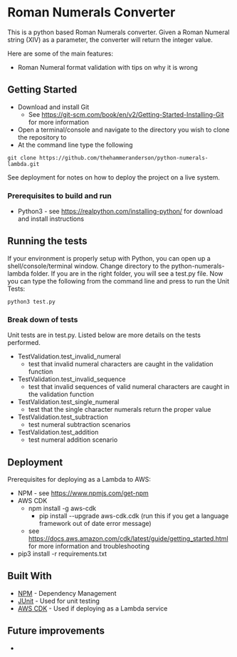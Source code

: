 # Roman Numerals Converter

This is a python based Roman Numerals converter.  Given a Roman Numeral string (XIV) as a parameter, the converter will return the integer value.

Here are some of the main features:
* Roman Numeral format validation with tips on why it is wrong

## Getting Started

* Download and install Git
  * See https://git-scm.com/book/en/v2/Getting-Started-Installing-Git for more information
* Open a terminal/console and navigate to the directory you wish to clone the repository to
* At the command line type the following
```
git clone https://github.com/thehammeranderson/python-numerals-lambda.git
```

See deployment for notes on how to deploy the project on a live system.

### Prerequisites to build and run

* Python3 - see https://realpython.com/installing-python/ for download and install instructions

## Running the tests

If your environment is properly setup with Python, you can open up a shell/console/terminal window.  Change directory to the python-numerals-lambda folder.  If you are in the right folder, you will see a test.py file.  Now you can type the following from the command line and press <return> to run the Unit Tests:

```
python3 test.py
```

### Break down of tests

Unit tests are in test.py.  Listed below are more details on the tests performed.

* TestValidation.test_invalid_numeral
    * test that invalid numeral characters are caught in the validation function
* TestValidation.test_invalid_sequence
    * test that invalid sequences of valid numeral characters are caught in the validation function
* TestValidation.test_single_numeral
    * test that the single character numerals return the proper value
* TestValidation.test_subtraction
    * test numeral subtraction scenarios
* TestValidation.test_addition
    * test numeral addition scenario

## Deployment

Prerequisites for deploying as a Lambda to AWS:
* NPM - see https://www.npmjs.com/get-npm
* AWS CDK
    * npm install -g aws-cdk
        * pip install --upgrade aws-cdk.cdk (run this if you get a language framework out of date error message)
    * see https://docs.aws.amazon.com/cdk/latest/guide/getting_started.html for more information and troubleshooting
* pip3 install -r requirements.txt 

## Built With

* [NPM](https://www.python.org/) - Dependency Management
* [JUnit](https://junit.org/junit5/) - Used for unit testing
* [AWS CDK](https://docs.aws.amazon.com/cdk/latest/guide/home.html) - Used if deploying as a Lambda service

## Future improvements

* 
